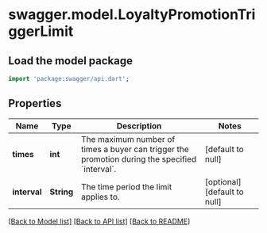 # swagger.model.LoyaltyPromotionTriggerLimit

## Load the model package
```dart
import 'package:swagger/api.dart';
```

## Properties
Name | Type | Description | Notes
------------ | ------------- | ------------- | -------------
**times** | **int** | The maximum number of times a buyer can trigger the promotion during the specified &#x60;interval&#x60;. | [default to null]
**interval** | **String** | The time period the limit applies to. | [optional] [default to null]

[[Back to Model list]](../README.md#documentation-for-models) [[Back to API list]](../README.md#documentation-for-api-endpoints) [[Back to README]](../README.md)

